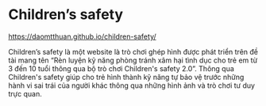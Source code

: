 # Children’s safety
https://daomtthuan.github.io/children-safety/

Children’s safety là một website là trò chơi ghép hình được phát triển trên đề tài mang tên “Rèn luyện kỹ năng phòng tránh xâm hại tình dục cho trẻ em từ 3 đến 10 tuổi thông qua bộ trò chơi Children's safety 2.0”. Thông qua Children's safety giúp cho trẻ hình thành kỹ năng tự bảo vệ trước những hành vi sai trái của người khác thông qua những hình ảnh và trò chơi tư duy trực quan.

